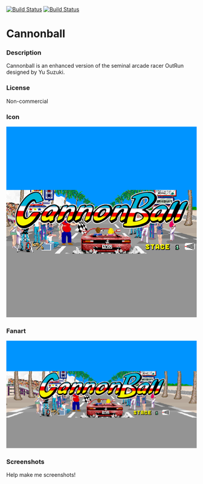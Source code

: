 [![Build Status](https://travis-ci.org/kodi-game/game.libretro.cannonball.svg?branch=master)](https://travis-ci.org/kodi-game/game.libretro.cannonball)
[![Build Status](https://ci.appveyor.com/api/projects/status/github/kodi-game/game.libretro.cannonball?svg=true)](https://ci.appveyor.com/project/kodi-game/game-libretro-cannonball)

# Cannonball

### Description

Cannonball is an enhanced version of the seminal arcade racer OutRun designed by Yu Suzuki.

### License

Non-commercial

### Icon

![Cannonball icon](game.libretro.cannonball/resources/icon.png)

### Fanart

![Cannonball fanart](game.libretro.cannonball/resources/fanart.jpg)

### Screenshots

Help make me screenshots!
